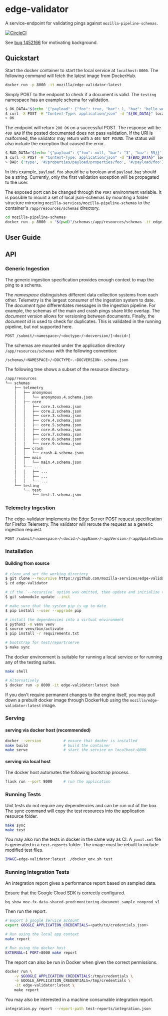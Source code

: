 # edge-validator

A service-endpoint for validating pings against `mozilla-pipeline-schemas`.

[![CircleCI](https://circleci.com/gh/mozilla-services/edge-validator.svg?style=svg)](https://circleci.com/gh/mozilla-services/edge-validator)

See [bug 1452166](https://bugzilla.mozilla.org/show_bug.cgi?id=1452166) for
motivating background.

## Quickstart

Start the docker container to start the local service at `localhost:8000`. The
following command will fetch the latest image from DockerHub.

```bash
docker run -p 8000 -it mozilla/edge-validator:latest
```

Simply POST to the endpoint to check if a document is valid. The `testing`
namespace has an example schema for validation.

```bash
$ OK_DATA="$(echo '{"payload": {"foo": true, "bar": 1, "baz": "hello world"}}')"
$ curl -X POST -H "Content-Type: application/json" -d "${OK_DATA}" localhost:8000/submit/testing/test/1
> OK
```

The endpoint will return `200 OK` on a successful POST. The response will be
`400 BAD` if the posted documented does not pass validation. If the URI is
malformed, the validator may return with a `404 NOT FOUND`. The status will also
include the exception that caused the error.

```bash
$ BAD_DATA="$(echo '{"payload": {"foo": null, "bar": "3", "baz": 55}}')"
$ curl -X POST -H "Content-Type: application/json" -d "${BAD_DATA}" localhost:8000/submit/testing/test/1
> BAD: ('type', '#/properties/payload/properties/foo', '#/payload/foo')
```

In this example, `payload.foo` should be a boolean and `payload.baz` should be a
string. Currently, only the first validation exception will be propagated to the
user.

The exposed port can be changed through the `PORT` environment variable. It is
possible to mount a set of local json-schemas by mounting a folder structure
mirroring `mozilla-services/mozilla-pipeline-schemas` to the container's
`/app/resources/schemas` directory.

```bash
cd mozilla-pipeline-schemas
docker run -p 8000 -v "$(pwd)"/schemas:/app/resources/schemas -it edge-validator
```

## User Guide

## API

### Generic Ingestion

The generic ingestion specification provides enough context to map the ping to a
schema.

The _namespace_ distinguishes different data collection systems from each other.
Telemetry is the largest consumer of the ingestion system to date. The _document
type_ differentiates messages in the ingestion pipeline. For example, the
schemas of the main and crash pings share little overlap. The _document version_
allows for versioning between documents. Finally, the _document id_ is used to
check for duplicates. This is validated in the running pipeline, but not
supported here.

```bash
POST /submit/<namespace>/<doctype>/<docversion/[<docid>]
```

The schemas are mounted under the application directory `/app/resources/schemas`
with the following convention:

```bash
/schemas/<NAMESPACE>/<DOCTYPE>.<DOCVERSION>.schema.json
```

The following tree shows a subset of the resource directory.

```bash
/app/resources
└── schemas
    ├── telemetry
    │   ├── anonymous
    │   │   └── anonymous.4.schema.json
    │   ├── core
    │   │   ├── core.1.schema.json
    │   │   ├── core.2.schema.json
    │   │   ├── core.3.schema.json
    │   │   ├── core.4.schema.json
    │   │   ├── core.5.schema.json
    │   │   ├── core.6.schema.json
    │   │   ├── core.7.schema.json
    │   │   ├── core.8.schema.json
    │   │   └── core.9.schema.json
    │   ├── crash
    │   │   └── crash.4.schema.json
    │   ├── main
    │   │   └── main.4.schema.json
    │   └─── ...
    │   │   ├── ...
    │   │   ├── ...
    │   │   └── ...
    └── testing
        └── test
            └── test.1.schema.json
```

### Telemetry Ingestion

The edge-validator implements the Edge Server [POST request
specification](https://docs.telemetry.mozilla.org/concepts/pipeline/http_edge_spec.html#postput-request)
for Firefox Telemetry. The validator will reroute the request as a generic
ingestion request.

```bash
POST /submit/<namespace>/<docid>/<appName>/<appVersion>/<appUpdateChannel>/<appBuildId>
```

### Installation

#### Building from source

```bash
# clone and set the working directory
$ git clone --recursive https://github.com/mozilla-services/edge-validator.git
$ cd edge-validator

# if the `--recursive` option was omitted, then update and initialize the submodule
$ git submodule update --init

# make sure that the system pip is up to date
$ pip install --user --upgrade pip

# install the dependencies into a virtual environment
$ python3 -m venv venv
$ source venv/bin/activate
$ pip install -r requirements.txt

# bootstrap for test/report/serve
$ make sync
```

The docker environment is suitable for running a local service or for running
any of the testing suites.

```bash
make shell

# Alternatively
$ docker run -p 8000 -it edge-validator:latest bash
```

If you don't require permanent changes to the engine itself, you may pull down a
prebuilt docker image through DockerHub using the
`mozilla/edge-validator:latest` image.

### Serving

#### serving via docker host (recommended)

```bash
docker --version          # ensure that docker is installed
make build                # build the container
make serve                # start the service on localhost:8000
```

#### serving via local host

The docker host automates the following bootstrap process.

```bash
flask run --port 8000     # run the application
```

### Running Tests

Unit tests do not require any dependencies and can be run out of the box. The
sync command will copy the test resources into the application resource folder.

```bash
make sync
make test
```

You may also run the tests in docker in the same way as CI. A `junit.xml` file
is generated in a `test-reports` folder. The image must be rebuilt to include
modified test files.

```bash
IMAGE=edge-validator:latest ./docker_env.sh test
```

### Running Integration Tests

An integration report gives a performance report based on sampled data.

Ensure that the Google Cloud SDK is correctly configured.

```bash
bq show moz-fx-data-shared-prod:monitoring.document_sample_nonprod_v1
```

Then run the report.

```bash
# export a google service account
export GOOGLE_APPLICATION_CREDENTIALS=<path/to/credentials.json>

# Run using the local app context
make report

# Run using the docker host
EXTERNAL=1 PORT=8000 make report
```

The report can also be run in Docker when given the correct permissions.

```bash
docker run \
    -v $GOOGLE_APPLICATION_CREDENTIALS:/tmp/credentials \
    -e GOOGLE_APPLICATION_CREDENTIALS=/tmp/credentials \
    -it edge-validator:latest \
    make report
```

You may also be interested in a machine consumable integration report.

```bash
integration.py report --report-path test-reports/integration.json
```
